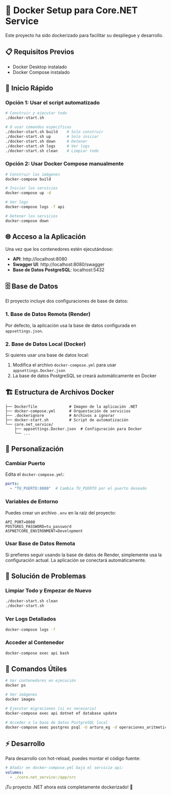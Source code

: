 # 🐳 Docker Setup para Core.NET Service

Este proyecto ha sido dockerizado para facilitar su despliegue y desarrollo.

## 📋 Requisitos Previos

- Docker Desktop instalado
- Docker Compose instalado

## 🚀 Inicio Rápido

### Opción 1: Usar el script automatizado

```bash
# Construir y ejecutar todo
./docker-start.sh

# O usar comandos específicos
./docker-start.sh build    # Solo construir
./docker-start.sh up       # Solo iniciar
./docker-start.sh down     # Detener
./docker-start.sh logs     # Ver logs
./docker-start.sh clean    # Limpiar todo
```

### Opción 2: Usar Docker Compose manualmente

```bash
# Construir las imágenes
docker-compose build

# Iniciar los servicios
docker-compose up -d

# Ver logs
docker-compose logs -f api

# Detener los servicios
docker-compose down
```

## 🌐 Acceso a la Aplicación

Una vez que los contenedores estén ejecutándose:

- **API**: http://localhost:8080
- **Swagger UI**: http://localhost:8080/swagger
- **Base de Datos PostgreSQL**: localhost:5432

## 🗄️ Base de Datos

El proyecto incluye dos configuraciones de base de datos:

### 1. Base de Datos Remota (Render)
Por defecto, la aplicación usa la base de datos configurada en `appsettings.json`.

### 2. Base de Datos Local (Docker)
Si quieres usar una base de datos local:

1. Modifica el archivo `docker-compose.yml` para usar `appsettings.Docker.json`
2. La base de datos PostgreSQL se creará automáticamente en Docker

## 🏗️ Estructura de Archivos Docker

```
├── Dockerfile              # Imagen de la aplicación .NET
├── docker-compose.yml      # Orquestación de servicios
├── .dockerignore           # Archivos a ignorar
├── docker-start.sh         # Script de automatización
└── core.net_service/
    ├── appsettings.Docker.json  # Configuración para Docker
    └── ...
```

## 🔧 Personalización

### Cambiar Puerto

Edita el `docker-compose.yml`:

```yaml
ports:
  - "TU_PUERTO:8080"  # Cambia TU_PUERTO por el puerto deseado
```

### Variables de Entorno

Puedes crear un archivo `.env` en la raíz del proyecto:

```env
API_PORT=8080
POSTGRES_PASSWORD=tu_password
ASPNETCORE_ENVIRONMENT=Development
```

### Usar Base de Datos Remota

Si prefieres seguir usando la base de datos de Render, simplemente usa la configuración actual. La aplicación se conectará automáticamente.

## 🐛 Solución de Problemas

### Limpiar Todo y Empezar de Nuevo

```bash
./docker-start.sh clean
./docker-start.sh
```

### Ver Logs Detallados

```bash
docker-compose logs -f
```

### Acceder al Contenedor

```bash
docker-compose exec api bash
```

## 📝 Comandos Útiles

```bash
# Ver contenedores en ejecución
docker ps

# Ver imágenes
docker images

# Ejecutar migraciones (si es necesario)
docker-compose exec api dotnet ef database update

# Acceder a la base de datos PostgreSQL local
docker-compose exec postgres psql -U arturo_eg -d operaciones_aritmeticas
```

## ⚡ Desarrollo

Para desarrollo con hot-reload, puedes montar el código fuente:

```yaml
# Añadir en docker-compose.yml bajo el servicio api:
volumes:
  - ./core.net_service:/app/src
```

¡Tu proyecto .NET ahora está completamente dockerizado! 🎉
